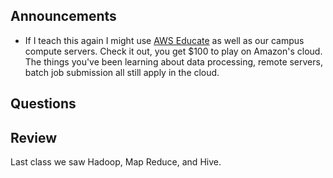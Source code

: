 ## Announcements

- If I teach this again I might use [AWS Educate](https://aws.amazon.com/education/awseducate/) as well as our campus compute servers.
    Check it out, you get $100 to play on Amazon's cloud. 
    The things you've been learning about data processing, remote servers, batch job submission all still apply in the cloud.


## Questions


## Review

Last class we saw Hadoop, Map Reduce, and Hive.


